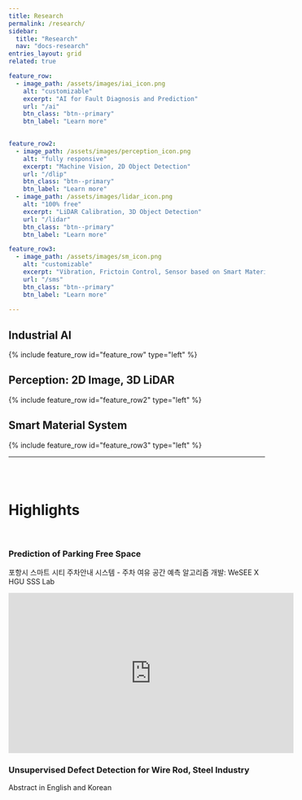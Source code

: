```yaml
---
title: Research
permalink: /research/
sidebar:
  title: "Research"
  nav: "docs-research"
entries_layout: grid
related: true

feature_row:
  - image_path: /assets/images/iai_icon.png
    alt: "customizable"
    excerpt: "AI for Fault Diagnosis and Prediction"
    url: "/ai"
    btn_class: "btn--primary"
    btn_label: "Learn more"

    
feature_row2:
  - image_path: /assets/images/perception_icon.png
    alt: "fully responsive"
    excerpt: "Machine Vision, 2D Object Detection"
    url: "/dlip"
    btn_class: "btn--primary"
    btn_label: "Learn more"
  - image_path: /assets/images/lidar_icon.png
    alt: "100% free"
    excerpt: "LiDAR Calibration, 3D Object Detection"
    url: "/lidar"
    btn_class: "btn--primary"
    btn_label: "Learn more"    

feature_row3:
  - image_path: /assets/images/sm_icon.png
    alt: "customizable"
    excerpt: "Vibration, Frictoin Control, Sensor based on Smart Material"
    url: "/sms"
    btn_class: "btn--primary"
    btn_label: "Learn more"
    
---
```






## Industrial AI

{% include feature_row id="feature_row" type="left" %}

## Perception: 2D Image, 3D LiDAR 

{% include feature_row id="feature_row2" type="left" %}

## Smart Material System

{% include feature_row id="feature_row3" type="left" %}

***
 <br/><br/>





# Highlights

<br/>



### Prediction of Parking Free Space

포항시 스마트 시티 주차안내 시스템 - 주차 여유 공간 예측 알고리즘 개발:  WeSEE X HGU SSS Lab

<iframe width="560" height="315" src="https://www.youtube.com/embed/MpNni2Jw3Zk" title="YouTube video player" frameborder="0" allow="accelerometer; autoplay; clipboard-write; encrypted-media; gyroscope; picture-in-picture" allowfullscreen></iframe>

<br/>

### Unsupervised Defect Detection for Wire Rod, Steel Industry
Abstract in English and Korean

<br/>